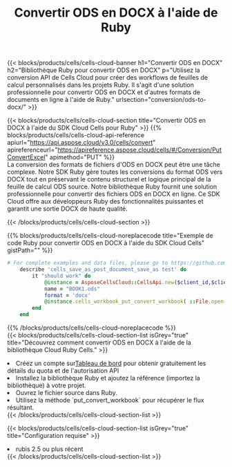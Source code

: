 ﻿---
title:  Convertir ODS en DOCX à l'aide de Ruby
description:  Utilisation du SDK Cloud Aspose.Cells pour Ruby pour convertir un fichier au format ODS en fichier au format DOCX.
kwords: Excel, Convert ODS to DOCX, REST, Ruby
howto: How to convert ODS to DOCX using Aspose.Cells Cloud Ruby library.
---
{{< blocks/products/cells/cells-cloud-banner h1="Convertir ODS en DOCX" h2="Bibliothèque Ruby pour convertir ODS en DOCX" p="Utilisez la conversion API de Cells Cloud pour créer des workflows de feuilles de calcul personnalisés dans les projets Ruby. Il s\'agit d\'une solution professionnelle pour convertir ODS en DOCX et d\'autres formats de documents en ligne à l\'aide de Ruby." urlsection="conversion/ods-to-docx/" >}}

{{< blocks/products/cells/cells-cloud-section title="Convertir ODS en DOCX à l\'aide du SDK Cloud Cells pour Ruby" >}}
{{% blocks/products/cells/cells-cloud-api-reference apiurl="https://api.aspose.cloud/v3.0/cells/convert" apireferenceurl="https://apireference.aspose.cloud/cells/#/Conversion/PutConvertExcel" apimethod="PUT" %}}
<br/>
La conversion des formats de fichiers d'ODS en DOCX peut être une tâche complexe. Notre SDK Ruby gère toutes les conversions du format ODS vers DOCX tout en préservant le contenu structurel et logique principal de la feuille de calcul ODS source. Notre bibliothèque Ruby fournit une solution professionnelle pour convertir des fichiers ODS en DOCX en ligne. Ce SDK Cloud offre aux développeurs Ruby des fonctionnalités puissantes et garantit une sortie DOCX de haute qualité.

{{< /blocks/products/cells/cells-cloud-section >}}

{{% blocks/products/cells/cells-cloud-noreplacecode title="Exemple de code Ruby pour convertir ODS en DOCX à l\'aide du SDK Cloud Cells" gistPath="" %}}
 
```ruby
# For complete examples and data files, please go to https://github.com/aspose-cells-cloud/aspose-cells-cloud-ruby/
    describe 'cells_save_as_post_document_save_as test' do
        it "should work" do
            @instance = AsposeCellsCloud::CellsApi.new($client_id,$client_secret,"v3.0","https://api.aspose.cloud/")
            name = "BOOK1.ods"
            format = 'docx'
            @instance.cells_workbook_put_convert_workbook( ::File.open(File.expand_path("data/"+name),"r")  {|io| io.read(io.size) },{:format=>format})     
        end
    end
```
 
{{% /blocks/products/cells/cells-cloud-noreplacecode %}}
<br/>
{{< blocks/products/cells/cells-cloud-section-list isGrey="true" title="Découvrez comment convertir ODS en DOCX à l\'aide de la bibliothèque Cloud Ruby Cells." >}}
<li> Créez un compte sur<a href="https://dashboard.aspose.cloud/">Tableau de bord</a> pour obtenir gratuitement les détails du quota et de l'autorisation API</li>
<li>Installez la bibliothèque Ruby et ajoutez la référence (importez la bibliothèque) à votre projet.</li>
<li>Ouvrez le fichier source dans Ruby.</li>
<li>Utilisez la méthode `put_convert_workbook` pour récupérer le flux résultant.</li>
{{< /blocks/products/cells/cells-cloud-section-list >}}

{{< blocks/products/cells/cells-cloud-section-list isGrey="true" title="Configuration requise" >}}
<li>rubis 2.5 ou plus récent</li>
{{< /blocks/products/cells/cells-cloud-section-list >}}
